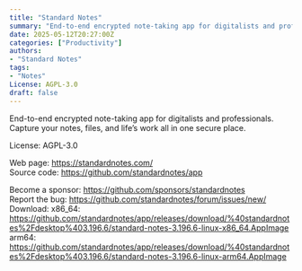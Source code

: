 ```yaml
---
title: "Standard Notes"
summary: "End-to-end encrypted note-taking app for digitalists and professionals"
date: 2025-05-12T20:27:00Z
categories: ["Productivity"]
authors:
- "Standard Notes"
tags: 
- "Notes"
License: AGPL-3.0
draft: false
---
```


End-to-end encrypted note-taking app for digitalists and professionals. Capture your notes, files, and life’s work all in one secure place.

License: AGPL-3.0

Web page: <https://standardnotes.com/>  
Source code: <https://github.com/standardnotes/app>

Become a sponsor: <https://github.com/sponsors/standardnotes>  
Report the bug: <https://github.com/standardnotes/forum/issues/new/>  
Download:   x86_64: <https://github.com/standardnotes/app/releases/download/%40standardnotes%2Fdesktop%403.196.6/standard-notes-3.196.6-linux-x86_64.AppImage>  
            arm64: <https://github.com/standardnotes/app/releases/download/%40standardnotes%2Fdesktop%403.196.6/standard-notes-3.196.6-linux-arm64.AppImage>

